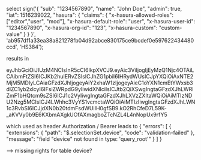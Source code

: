 select sign('{ "sub": "1234567890", "name": "John Doe", "admin": true, "iat": 1516239022, "hasura": { "claims": { "x-hasura-allowed-roles": ["editor","user", "mod"], "x-hasura-default-role": "user", "x-hasura-user-id": "1234567890", "x-hasura-org-id": "123", "x-hasura-custom": "custom-value" } } }', 'ab957df1a33ea38a821278fb04d92abce830175ce9bcdef0e597622434480ccd', 'HS384');

results in

eyJhbGciOiJIUzM4NCIsInR5cCI6IkpXVCJ9.eyAic3ViIjogIjEyMzQ1Njc4OTAiLCAibmFtZSI6ICJKb2huIERvZSIsICJhZG1pbiI6IHRydWUsICJpYXQiOiAxNTE2MjM5MDIyLCAiaGFzdXJhIjogeyAiY2xhaW1zIjogeyAieC1oYXN1cmEtYWxsb3dlZC1yb2xlcyI6IFsiZWRpdG9yIiwidXNlciIsICJtb2QiXSwgIngtaGFzdXJhLWRlZmF1bHQtcm9sZSI6ICJ1c2VyIiwgIngtaGFzdXJhLXVzZXItaWQiOiAiMTIzNDU2Nzg5MCIsICJ4LWhhc3VyYS1vcmctaWQiOiAiMTIzIiwgIngtaGFzdXJhLWN1c3RvbSI6ICJjdXN0b20tdmFsdWUiIH0gfSB9.kO2RhCfeD7L59K-_aKVVy0b9E6KXbmAXgkUOfAXmagboZTcNZL4L4nNopUx9rfY5

which used as header Authorization / Bearer leads to 
{
  "errors": [
    {
      "extensions": {
        "path": "$.selectionSet.device",
        "code": "validation-failed"
      },
      "message": "field \"device\" not found in type: 'query_root'"
    }
  ]
} 

--> missing rights for table device?